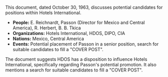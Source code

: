 This document, dated October 30, 1963, discusses potential candidates for positions within Hotels International.

*   **People:** E. Reichnardt, Passon (Director for Mexico and Central America), R. Herbert, B. B. Tkica
*   **Organizations:** Hotels International, HDOS, DIPO, CIA
*   **Nations:** Mexico, Central America
*   **Events:** Potential placement of Passon in a senior position, search for suitable candidates to fill a "COVER POST".

The document suggests HDOS has a disposition to influence Hotels International, specifically regarding Passon's potential promotion. It also mentions a search for suitable candidates to fill a "COVER POST".
